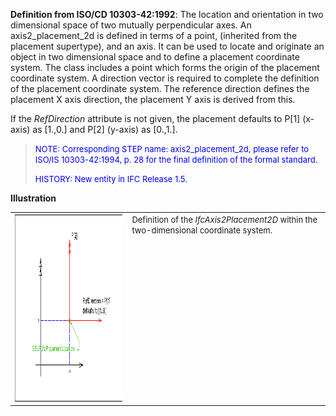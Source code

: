 ﻿**Definition from ISO/CD 10303-42:1992**: The location and orientation in two dimensional space of two mutually perpendicular axes. An axis2_placement_2d is defined in terms of a point, (inherited from the placement supertype), and an axis. It can be used to locate and originate an object in two dimensional space and to define a placement coordinate system. The class includes a point which forms the origin of the placement coordinate system. A direction vector is required to complete the definition of the placement coordinate system. The reference direction defines the placement X axis direction, the placement Y axis is derived from this.

If the _RefDirection_ attribute is not given, the placement defaults to P[1] (x-axis) as [1.,0.] and P[2] (y-axis) as [0.,1.].

> <font color="#0000FF" size="-1">NOTE: Corresponding STEP name:
		  axis2_placement_2d, please refer to ISO/IS 10303-42:1994, p. 28 for the final
		  definition of the formal standard. </font>
> 
> <font color="#0000FF" size="-1">HISTORY: New entity in IFC Release
		  1.5.</font>
>

**Illustration**

<table cellpadding="2" cellspacing="2"> 
		<tr> 
		  <td><a href="drawings/IfcAxis2Placement2D-Layout1.dwf"><img src="figures/ifcaxis2placement2d-layout1.gif" alt="axis2 placement 2D" width="400" height="300" border="0"></a></td> 
		  <td valign="TOP" align="LEFT"><font size="-1">Definition of the
			 <i>IfcAxis2Placement2D</i> within the two-dimensional coordinate
			 system.</font></td> 
		</tr> 
	 </table>